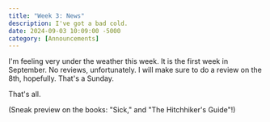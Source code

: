 ```yaml
---
title: "Week 3: News"
description: I've got a bad cold.
date: 2024-09-03 10:09:00 -5000
category: [Announcements]
---
```

I'm feeling very under the weather this week. It is the first week in September. No reviews, unfortunately. I will make sure to do a review on the 8th, hopefully. That's a Sunday.

That's all. 

(Sneak preview on the books: "Sick," and "The Hitchhiker's Guide"!)
